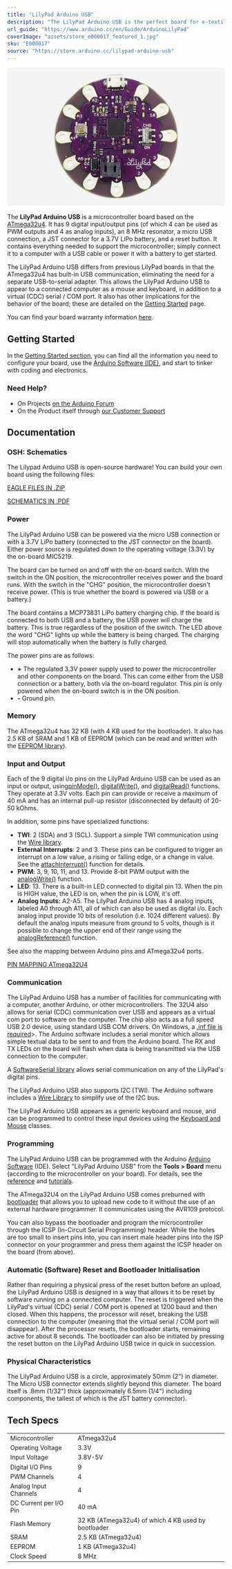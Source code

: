 ```yaml
---
title: "LilyPad Arduino USB"
description: "The LilyPad Arduino USB is the perfect board for e-textiles and wearables projects. It can be sewn to fabric and to power supplies, sensors and actuators with conductive thread. You can attach this board directly to your computer using only a micro USB cable."
url_guide: "https://www.arduino.cc/en/Guide/ArduinoLilyPad"
coverImage: "assets/store_e000017_featured_1.jpg"
sku: "E000017"
source: "https://store.arduino.cc/lilypad-arduino-usb"
---
```


![The LilyPad Arduino USB board](./assets/store_e000017_featured_1.jpg)

The **LilyPad Arduino USB** is a microcontroller board based on the [ATmega32u4](http://www.atmel.com/Images/Atmel-7766-8-bit-AVR-ATmega16U4-32U4_Datasheet.pdf). It has 9 digital input/output pins (of which 4 can be used as PWM outputs and 4 as analog inputs), an 8 MHz resonator, a micro USB connection, a JST connector for a 3.7V LiPo battery, and a reset button. It contains everything needed to support the microcontroller; simply connect it to a computer with a USB cable or power it with a battery to get started.

The LilyPad Arduino USB differs from previous LilyPad boards in that the ATmega32u4 has built-in USB communication, eliminating the need for a separate USB-to-serial adapter. This allows the LilyPad Arduino USB to appear to a connected computer as a mouse and keyboard, in addition to a virtual (CDC) serial / COM port. It also has other implications for the behavior of the board; these are detailed on the [Getting Started](https://www.arduino.cc/en/Guide/ArduinoLilyPadUSB) page.

You can find your board warranty information [here](https://www.arduino.cc/en/Main/warranty).

## Getting Started

In the [Getting Started section](https://www.arduino.cc/en/Guide/ArduinoLilyPadUSB), you can find all the information you need to configure your board, use the [Arduino Software (IDE)](https://www.arduino.cc/en/Main/Software), and start to tinker with coding and electronics.

### Need Help?

* On Projects [on the Arduino Forum](https://forum.arduino.cc/index.php?board=3.0)
* On the Product itself through [our Customer Support](https://support.arduino.cc/hc)

## Documentation

### OSH: Schematics

The Lilypad Arduino USB is open-source hardware! You can build your own board using the following files:

[EAGLE FILES IN .ZIP](https://www.arduino.cc/en/uploads/Main/arduino-lilypad-usb-reference-design.zip) 

[SCHEMATICS IN .PDF](https://www.arduino.cc/en/uploads/Main/arduino-lilypad-usb-schematic.pdf)

### Power

The LilyPad Arduino USB can be powered via the micro USB connection or with a 3.7V LiPo battery (connected to the JST connector on the board). Either power source is regulated down to the operating voltage (3.3V) by the on-board MIC5219.

The board can be turned on and off with the on-board switch. With the switch in the ON position, the microcontroller receives power and the board runs. With the switch in the "CHG" position, the microcontroller doesn't receive power. (This is true whether the board is powered via USB or a battery.)

The board contains a MCP73831 LiPo battery charging chip. If the board is connected to both USB and a battery, the USB power will charge the battery. This is true regardless of the position of the switch. The LED above the word "CHG" lights up while the battery is being charged. The charging will stop automatically when the battery is fully charged.  
  
The power pins are as follows:

* **\+** The regulated 3.3V power supply used to power the microcontroller and other components on the board. This can come either from the USB connection or a battery, both via the on-board regulator. This pin is only powered when the on-board switch is in the ON position.
* **\-** Ground pin.

### Memory

The ATmega32u4 has 32 KB (with 4 KB used for the bootloader). It also has 2.5 KB of SRAM and 1 KB of EEPROM (which can be read and written with the [EEPROM library](https://www.arduino.cc/en/Reference/EEPROM)).

### Input and Output

Each of the 9 digital i/o pins on the LilyPad Arduino USB can be used as an input or output, using[pinMode()](https://www.arduino.cc/en/Reference/PinMode), [digitalWrite()](https://www.arduino.cc/en/Reference/DigitalWrite), and [digitalRead()](https://www.arduino.cc/en/Reference/DigitalRead) functions. They operate at 3.3V volts. Each pin can provide or receive a maximum of 40 mA and has an internal pull-up resistor (disconnected by default) of 20-50 kOhms.

In addition, some pins have specialized functions:

* **TWI**: 2 (SDA) and 3 (SCL). Support a simple TWI communication using the [Wire library](https://www.arduino.cc/en/Reference/Wire).
* **External Interrupts**: 2 and 3\. These pins can be configured to trigger an interrupt on a low value, a rising or falling edge, or a change in value. See the [attachInterrupt()](https://www.arduino.cc/en/Reference/AttachInterrupt) function for details.
* **PWM**: 3, 9, 10, 11, and 13\. Provide 8-bit PWM output with the [analogWrite()](https://www.arduino.cc/en/Reference/AnalogWrite) function.
* **LED**: 13\. There is a built-in LED connected to digital pin 13\. When the pin is HIGH value, the LED is on, when the pin is LOW, it's off.
* **Analog Inputs:** A2-A5\. The LilyPad Arduino USB has 4 analog inputs, labeled A0 through A11, all of which can also be used as digital i/o. Each analog input provide 10 bits of resolution (i.e. 1024 different values). By default the analog inputs measure from ground to 5 volts, though is it possible to change the upper end of their range using the [analogReference()](https://www.arduino.cc/en/Reference/AnalogReference) function.

See also the mapping between Arduino pins and ATmega32u4 ports.

[PIN MAPPING ATmega32U4](https://www.arduino.cc/en/Hacking/PinMapping32u4)

### Communication

The LilyPad Arduino USB has a number of facilities for communicating with a computer, another Arduino, or other microcontrollers. The 32U4 also allows for serial (CDC) communication over USB and appears as a virtual com port to software on the computer. The chip also acts as a full speed USB 2.0 device, using standard USB COM drivers. On Windows, a [.inf file is required](https://www.arduino.cc/en/Guide/Windows#toc4)\>. The Arduino software includes a serial monitor which allows simple textual data to be sent to and from the Arduino board. The RX and TX LEDs on the board will flash when data is being transmitted via the USB connection to the computer.

A [SoftwareSerial library](https://www.arduino.cc/en/Reference/SoftwareSerial) allows serial communication on any of the LilyPad's digital pins.

The LilyPad Arduino USB also supports I2C (TWI). The Arduino software includes a [Wire Library](https://www.arduino.cc/en/Reference/Wire) to simplify use of the I2C bus.

The LilyPad Arduino USB appears as a generic keyboard and mouse, and can be programmed to control these input devices using the [Keyboard and Mouse](https://www.arduino.cc/en/Reference/MouseKeyboard) classes.

### Programming

The LilyPad Arduino USB can be programmed with the Arduino [Arduino Software](https://www.arduino.cc/en/Main/Software) (IDE). Select "LilyPad Arduino USB" from the **Tools > Board** menu (according to the microcontroller on your board). For details, see the [reference](https://www.arduino.cc/en/Reference/HomePage) and [tutorials](https://www.arduino.cc/en/Tutorial/HomePage).

The ATmega32U4 on the LilyPad Arduino USB comes preburned with [bootloader](https://www.arduino.cc/en/Hacking/Bootloader?from=Tutorial.Bootloader) that allows you to upload new code to it without the use of an external hardware programmer. It communicates using the AVR109 protocol.

You can also bypass the bootloader and program the microcontroller through the ICSP (In-Circuit Serial Programming) header. While the holes are too small to insert pins into, you can insert male header pins into the ISP connector on your programmer and press them against the ICSP header on the board (from above).

### Automatic (Software) Reset and Bootloader Initialisation

Rather than requiring a physical press of the reset button before an upload, the LilyPad Arduino USB is designed in a way that allows it to be reset by software running on a connected computer. The reset is triggered when the LilyPad's virtual (CDC) serial / COM port is opened at 1200 baud and then closed. When this happens, the processor will reset, breaking the USB connection to the computer (meaning that the virtual serial / COM port will disappear). After the processor resets, the bootloader starts, remaining active for about 8 seconds. The bootloader can also be initiated by pressing the reset button on the LilyPad Arduino USB twice in quick in succession.

### Physical Characteristics

The LilyPad Arduino USB is a circle, approximately 50mm (2") in diameter. The Micro USB connector extends slightly beyond this diameter. The board itself is .8mm (1/32") thick (approximately 6.5mm (1/4") including components, the tallest of which is the JST battery connector).

## Tech Specs

|                        |                                                     |
| ---------------------- | --------------------------------------------------- |
| Microcontroller        | ATmega32u4                                          |
| Operating Voltage      | 3.3V                                                |
| Input Voltage          | 3.8V-5V                                             |
| Digital I/O Pins       | 9                                                   |
| PWM Channels           | 4                                                   |
| Analog Input Channels  | 4                                                   |
| DC Current per I/O Pin | 40 mA                                               |
| Flash Memory           | 32 KB (ATmega32u4) of which 4 KB used by bootloader |
| SRAM                   | 2.5 KB (ATmega32u4)                                 |
| EEPROM                 | 1 KB (ATmega32u4)                                   |
| Clock Speed            | 8 MHz                                               |